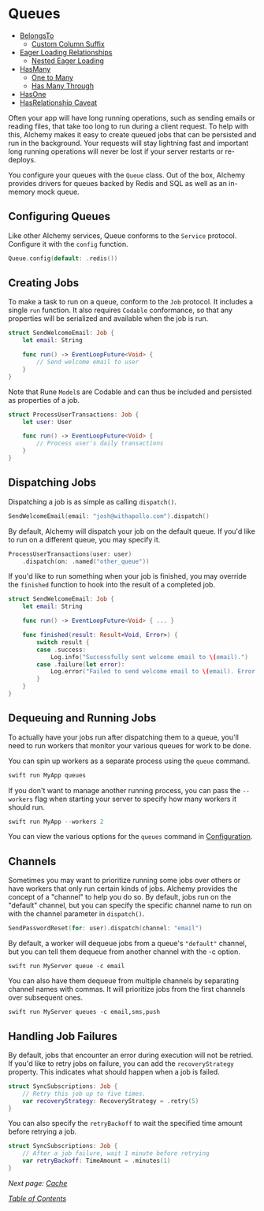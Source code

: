 # Queues

- [BelongsTo](#belongsto)
    * [Custom Column Suffix](#custom-column-suffix)
- [Eager Loading Relationships](#eager-loading-relationships)
    * [Nested Eager Loading](#nested-eager-loading)
- [HasMany](#hasmany)
    * [One to Many](#one-to-many)
    * [Has Many Through](#has-many-through)
- [HasOne](#hasone)
- [HasRelationship Caveat](#hasrelationship-caveat)

Often your app will have long running operations, such as sending emails or reading files, that take too long to run during a client request. To help with this, Alchemy makes it easy to create queued jobs that can be persisted and run in the background. Your requests will stay lightning fast and important long running operations will never be lost if your server restarts or re-deploys.

You configure your queues with the `Queue` class. Out of the box, Alchemy provides drivers for queues backed by Redis and SQL as well as an in-memory mock queue.

## Configuring Queues

Like other Alchemy services, Queue conforms to the `Service` protocol. Configure it with the `config` function.

```swift
Queue.config(default: .redis())
```

## Creating Jobs

To make a task to run on a queue, conform to the `Job` protocol. It includes a single `run` function. It also requires `Codable` conformance, so that any properties will be serialized and available when the job is run.

```swift
struct SendWelcomeEmail: Job {
    let email: String

    func run() -> EventLoopFuture<Void> {
        // Send welcome email to user
    }
}
```

Note that Rune `Model`s are Codable and can thus be included and persisted as properties of a job.


```swift
struct ProcessUserTransactions: Job {
    let user: User

    func run() -> EventLoopFuture<Void> {
        // Process user's daily transactions
    }
}
```

## Dispatching Jobs

Dispatching a job is as simple as calling `dispatch()`.

```swift
SendWelcomeEmail(email: "josh@withapollo.com").dispatch()
```

By default, Alchemy will dispatch your job on the default queue. If you'd like to run on a different queue, you may specify it.

```swift
ProcessUserTransactions(user: user)
    .dispatch(on: .named("other_queue"))
```

If you'd like to run something when your job is finished, you may override the `finished` function to hook into the result of a completed job.

```swift
struct SendWelcomeEmail: Job {
    let email: String

    func run() -> EventLoopFuture<Void> { ... }

    func finished(result: Result<Void, Error>) {
        switch result {
        case .success:
            Log.info("Successfully sent welcome email to \(email).")
        case .failure(let error):
            Log.error("Failed to send welcome email to \(email). Error was: \(error).")
        }
    }
}
```

## Dequeuing and Running Jobs

To actually have your jobs run after dispatching them to a queue, you'll need to run workers that monitor your various queues for work to be done.

You can spin up workers as a separate process using the `queue` command.

```bash
swift run MyApp queues
```

If you don't want to manage another running process, you can pass the `--workers` flag when starting your server to specify how many workers it should run.

```swift
swift run MyApp --workers 2
```

You can view the various options for the `queues` command in [Configuration](1_Configuration.md#queue).

## Channels

Sometimes you may want to prioritize running some jobs over others or have workers that only run certain kinds of jobs. Alchemy provides the concept of a "channel" to help you do so. By default, jobs run on the "default" channel, but you can specify the specific channel name to run on with the channel parameter in `dispatch()`.

```swift
SendPasswordReset(for: user).dispatch(channel: "email")
```

By default, a worker will dequeue jobs from a queue's `"default"` channel, but you can tell them dequeue from another channel with the -c option.

```shell
swift run MyServer queue -c email
```

You can also have them dequeue from multiple channels by separating channel names with commas. It will prioritize jobs from the first channels over subsequent ones.

```shell
swift run MyServer queues -c email,sms,push
```

## Handling Job Failures

By default, jobs that encounter an error during execution will not be retried. If you'd like to retry jobs on failure, you can add the `recoveryStrategy` property. This indicates what should happen when a job is failed.

```swift
struct SyncSubscriptions: Job {
    // Retry this job up to five times.
    var recoveryStrategy: RecoveryStrategy = .retry(5)
}
```

You can also specify the `retryBackoff` to wait the specified time amount before retrying a job.

```swift
struct SyncSubscriptions: Job {
    // After a job failure, wait 1 minute before retrying
    var retryBackoff: TimeAmount = .minutes(1)
}
```

_Next page: [Cache](9_Cache.md)_

_[Table of Contents](/Docs#docs)_
